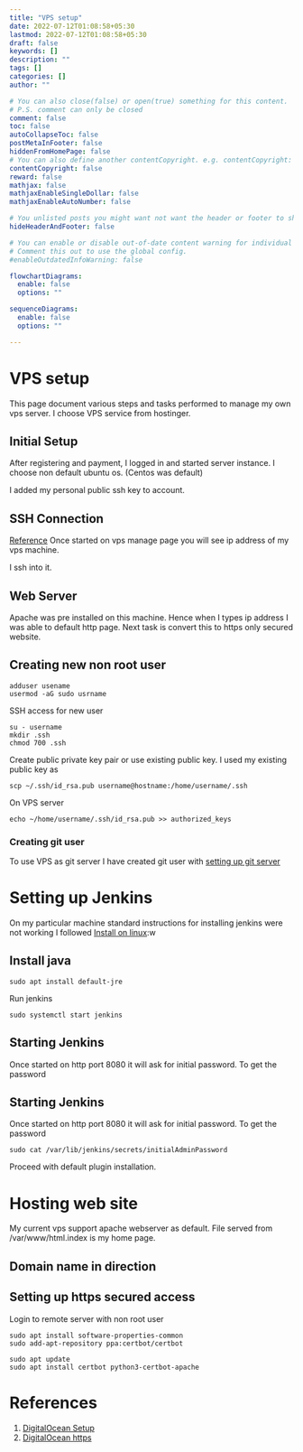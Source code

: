 ```yaml
---
title: "VPS setup"
date: 2022-07-12T01:08:58+05:30
lastmod: 2022-07-12T01:08:58+05:30
draft: false
keywords: []
description: ""
tags: []
categories: []
author: ""

# You can also close(false) or open(true) something for this content.
# P.S. comment can only be closed
comment: false
toc: false
autoCollapseToc: false
postMetaInFooter: false
hiddenFromHomePage: false
# You can also define another contentCopyright. e.g. contentCopyright: "This is another copyright."
contentCopyright: false
reward: false
mathjax: false
mathjaxEnableSingleDollar: false
mathjaxEnableAutoNumber: false

# You unlisted posts you might want not want the header or footer to show
hideHeaderAndFooter: false

# You can enable or disable out-of-date content warning for individual post.
# Comment this out to use the global config.
#enableOutdatedInfoWarning: false

flowchartDiagrams:
  enable: false
  options: ""

sequenceDiagrams: 
  enable: false
  options: ""

---
```


<!--more-->

# VPS setup 
This page document various steps and tasks performed to manage my own vps server. I choose
VPS service from hostinger.

## Initial Setup
After registering and payment, I logged in and started server instance. I choose non default
ubuntu os. (Centos was default)

I added my personal public ssh key to account. 

## SSH Connection
[Reference](https://www.hostinger.in/tutorials/getting-started-with-vps-hosting)
Once started on vps manage page you will see ip address of my vps machine.

I ssh into it.

## Web Server
Apache was pre installed on this machine. Hence when I types ip address I was able to default 
http page. Next task is convert this to https only secured website.

## Creating new non root user
```
adduser usename
usermod -aG sudo usrname
```

SSH access for new user
```
su - username
mkdir .ssh
chmod 700 .ssh

```

Create public private key pair or use existing public key. I used my existing
public key as

```
scp ~/.ssh/id_rsa.pub username@hostname:/home/username/.ssh
```

On VPS server

```
echo ~/home/username/.ssh/id_rsa.pub >> authorized_keys
```


### Creating git user
To use VPS as git server I have created git user with 
[setting up git server](https://git-scm.com/book/en/v2/Git-on-the-Server-Setting-Up-the-Server)


# Setting up Jenkins
On my particular machine standard instructions for installing jenkins were not working
I followed [Install on linux](https://www.jenkins.io/doc/book/installing/linux/):w

## Install java
```
sudo apt install default-jre
```
Run jenkins
```
sudo systemctl start jenkins

```

## Starting Jenkins
Once started on http port 8080 it will ask for initial password. To get the password
## Starting Jenkins
Once started on http port 8080 it will ask for initial password. To get the password

```
sudo cat /var/lib/jenkins/secrets/initialAdminPassword
```
Proceed with default plugin installation.

# Hosting web site
My current vps support apache webserver as default. File served from 
/var/www/html.index is my home page.

## Domain name in direction

## Setting up https secured access

Login to remote server with non root user
```
sudo apt install software-properties-common
sudo add-apt-repository ppa:certbot/certbot

sudo apt update
sudo apt install certbot python3-certbot-apache

```

# References
1. [DigitalOcean Setup](https://www.digitalocean.com/community/tutorials/how-to-install-the-apache-web-server-on-ubuntu-22-04#step-5-setting-up-virtual-hosts-recommended)
2. [DigitalOcean https](https://www.digitalocean.com/community/tutorials/how-to-secure-apache-with-let-s-encrypt-on-ubuntu-22-04)
